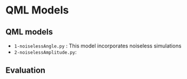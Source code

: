 # QML Models

## QML models

- `1-noiselessAngle.py` : This model incorporates noiseless simulations
- `2-noiselessAmplitude.py`:

## Evaluation
